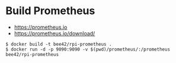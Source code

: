 # Build Prometheus

* https://prometheus.io
* https://prometheus.io/download/

```
$ docker build -t bee42/rpi-prometheus .
$ docker run -d -p 9090:9090 -v $(pwd)/prometheus/:/prometheus bee42/rpi-prometheus
```
